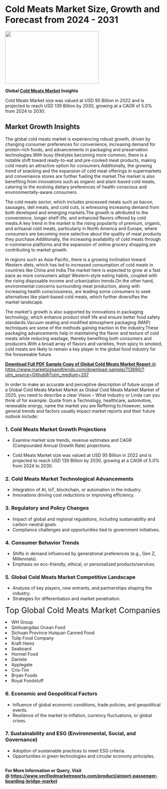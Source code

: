 <H1>Cold Meats Market Size, Growth and Forecast from 2024 - 2031</H1><img class="aligncenter size-medium wp-image-584254" src="https://thirdeyenews.in/wp-content/uploads/2024/09/Global-Market-Research-300x168.jpeg" alt="" width="300" height="168" /><p><strong>Global&nbsp;<a href="https://www.marketsizeandtrends.com/download-sample/713690/?utm_source=Github8j?utm_medium=207">Cold Meats Market</a> Insights</strong></p><p>Cold Meats Market size was valued at USD 95 Billion in 2022 and is projected to reach USD 139 Billion by 2030, growing at a CAGR of 5.0% from 2024 to 2030.</p><p><h2>Market Growth Insights</h2> <p>The global cold meats market is experiencing robust growth, driven by changing consumer preferences for convenience, increasing demand for protein-rich foods, and advancements in packaging and preservation technologies.With busy lifestyles becoming more common, there is a notable shift toward ready-to-eat and pre-cooked meat products, making cold meats an attractive option for consumers.Additionally, the growing trend of snacking and the expansion of cold meat offerings in supermarkets and convenience stores are further fueling the market.The market is also benefiting from innovations such as organic and plant-based cold meats, catering to the evolving dietary preferences of health-conscious and environmentally-aware consumers.</p> <p><a href="sample-download-link"></a></p> <p>The cold meats sector, which includes processed meats such as bacon, sausages, deli meats, and cold cuts, is witnessing increasing demand from both developed and emerging markets.The growth is attributed to the convenience, longer shelf-life, and enhanced flavors offered by cold meats.A key trend in the market is the rising popularity of premium, organic, and artisanal cold meats, particularly in North America and Europe, where consumers are becoming more selective about the quality of meat products they purchase.Additionally, the increasing availability of cold meats through e-commerce platforms and the expansion of online grocery shopping are contributing to market growth.</p> <p>In regions such as Asia-Pacific, there is a growing inclination toward Western diets, which has led to increased consumption of cold meats in countries like China and India.The market here is expected to grow at a fast pace as more consumers adopt Western-style eating habits, coupled with the rising disposable income and urbanization trends.On the other hand, environmental concerns surrounding meat production, along with increasing health consciousness, are leading some consumers to seek alternatives like plant-based cold meats, which further diversifies the market landscape.</p> <p>The market's growth is also supported by innovations in packaging technology, which enhance product shelf life and ensure better food safety standards.Vacuum sealing and modified atmosphere packaging (MAP) techniques are some of the methods gaining traction in the industry.These packaging advancements help in maintaining the flavor and texture of cold meats while reducing wastage, thereby benefiting both consumers and producers.With a broad array of flavors and varieties, from spicy to smoked, cold meats are likely to remain a key player in the global food industry for the foreseeable future.</p> <p><a href="more-info-link"></p><p><span class=""><strong>Download Full PDF Sample Copy of Global Cold Meats Market Report</strong> @ <a href="https://www.marketsizeandtrends.com/download-sample/713690/?utm_source=Github8j?utm_medium=207" target="_blank">https://www.marketsizeandtrends.com/download-sample/713690/?utm_source=Github8j?utm_medium=207</a></span></p><p>In order to make an accurate and perceptive description of future scope of a Global&nbsp;Cold Meats Market Market as Global&nbsp;Cold Meats Market Market of 2025, you need to describe a clear Vision &ndash; What Industry or Linda can you think of for example: Quote from a Technology, healthcare, automotive, renewable energy, name the market you are Reffering to.However, some general trends and factors usually impact market reports and their future outlook include:</p><h3>1.&nbsp;<strong>Cold Meats Market Growth Projections</strong></h3><ul><li>Examine market size trends, revenue estimates and CAGR (Compounded Annual Growth Rate) projections.</li><li><p>Cold Meats Market size was valued at USD 95 Billion in 2022 and is projected to reach USD 139 Billion by 2030, growing at a CAGR of 5.0% from 2024 to 2030.</p></li></ul><h3>2.&nbsp;<strong>Cold Meats Market Technological Advancements</strong></h3><ul><li>Integration of AI, IoT, blockchain, or automation in the industry.</li><li>Innovations driving cost reductions or improving efficiency.</li></ul><h3>3.&nbsp;<strong>Regulatory and Policy Changes</strong></h3><ul><li>Impact of global and regional regulations, including sustainability and carbon-neutral goals.</li><li>Compliance challenges and opportunities tied to government initiatives.</li></ul><h3>4.&nbsp;<strong>Consumer Behavior Trends</strong></h3><ul><li>Shifts in demand influenced by generational preferences (e.g., Gen Z, Millennials).</li><li>Emphasis on eco-friendly, ethical, or personalized products/services.</li></ul><h3>5.&nbsp;<strong>Global Cold Meats Market Competitive Landscape</strong></h3><ul><li>Analysis of key players, new entrants, and partnerships shaping the industry.</li><li>Strategies for differentiation and market penetration.</li></ul><p data-pm-slice="1 1 []"><span style="color: inherit; font-family: inherit; font-size: 25px;">Top Global Cold Meats Market Companies</span></p><div class="" data-test-id=""><p><li>WH Group</li><li> Qinhuangdao Ocean Food</li><li> Sichuan Province Huiquan Canned Food</li><li> Tulip Food Company</li><li> Kraft Heinz</li><li> Seaboard</li><li> Hormel Food</li><li> Daniele</li><li> Applegate</li><li> Cris-Tim</li><li> Bryan Foods</li><li> Royal Foodstuff</li></p></div><h3>6.&nbsp;<strong>Economic and Geopolitical Factors</strong></h3><ul><li>Influence of global economic conditions, trade policies, and geopolitical events.</li><li>Resilience of the market to inflation, currency fluctuations, or global crises.</li></ul><h3>7.&nbsp;<strong>Sustainability and ESG (Environmental, Social, and Governance)</strong></h3><ul><li>Adoption of sustainable practices to meet ESG criteria.</li><li>Opportunities in green technologies and circular economy principles.</li></ul><h2><strong style="font-size: 14px;">For More Information or Query, Visit @&nbsp;</strong><a style="background-color: #ffffff; font-size: 14px;" href="https://www.marketsizeandtrends.com/report/cold-meats-market/" target="_blank">https://www.verifiedmarketreports.com/product/airport-passenger-boarding-bridge-market</a></h2>